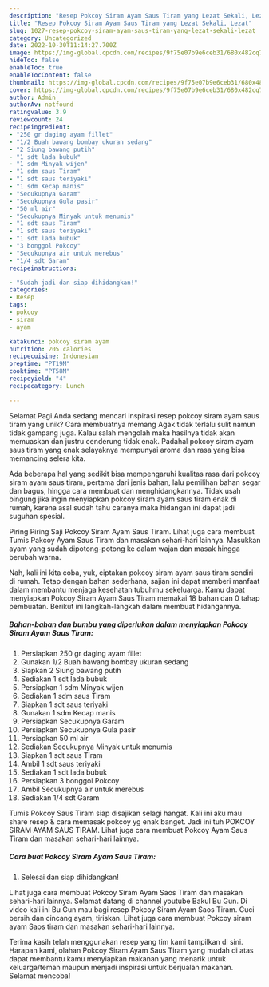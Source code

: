```yaml
---
description: "Resep Pokcoy Siram Ayam Saus Tiram yang Lezat Sekali, Lezat"
title: "Resep Pokcoy Siram Ayam Saus Tiram yang Lezat Sekali, Lezat"
slug: 1027-resep-pokcoy-siram-ayam-saus-tiram-yang-lezat-sekali-lezat
category: Uncategorized
date: 2022-10-30T11:14:27.700Z
image: https://img-global.cpcdn.com/recipes/9f75e07b9e6ceb31/680x482cq70/pokcoy-siram-ayam-saus-tiram-foto-resep-utama.jpg
hideToc: false
enableToc: true
enableTocContent: false
thumbnail: https://img-global.cpcdn.com/recipes/9f75e07b9e6ceb31/680x482cq70/pokcoy-siram-ayam-saus-tiram-foto-resep-utama.jpg
cover: https://img-global.cpcdn.com/recipes/9f75e07b9e6ceb31/680x482cq70/pokcoy-siram-ayam-saus-tiram-foto-resep-utama.jpg
author: Admin
authorAv: notfound
ratingvalue: 3.9
reviewcount: 24
recipeingredient:
- "250 gr daging ayam fillet"
- "1/2 Buah bawang bombay ukuran sedang"
- "2 Siung bawang putih"
- "1 sdt lada bubuk"
- "1 sdm Minyak wijen"
- "1 sdm saus Tiram"
- "1 sdt saus teriyaki"
- "1 sdm Kecap manis"
- "Secukupnya Garam"
- "Secukupnya Gula pasir"
- "50 ml air"
- "Secukupnya Minyak untuk menumis"
- "1 sdt saus Tiram"
- "1 sdt saus teriyaki"
- "1 sdt lada bubuk"
- "3 bonggol Pokcoy"
- "Secukupnya air untuk merebus"
- "1/4 sdt Garam"
recipeinstructions:

- "Sudah jadi dan siap dihidangkan!"
categories:
- Resep
tags:
- pokcoy
- siram
- ayam

katakunci: pokcoy siram ayam 
nutrition: 205 calories
recipecuisine: Indonesian
preptime: "PT19M"
cooktime: "PT58M"
recipeyield: "4"
recipecategory: Lunch

---
```



Selamat Pagi Anda sedang mencari inspirasi resep pokcoy siram ayam saus tiram yang unik? Cara membuatnya memang Agak tidak terlalu sulit namun tidak gampang juga. Kalau salah mengolah maka hasilnya tidak akan memuaskan dan justru cenderung tidak enak. Padahal pokcoy siram ayam saus tiram yang enak selayaknya mempunyai aroma dan rasa yang bisa memancing selera kita.


Ada beberapa hal yang sedikit bisa mempengaruhi kualitas rasa dari pokcoy siram ayam saus tiram, pertama dari jenis bahan, lalu pemilihan bahan segar dan bagus, hingga cara membuat dan menghidangkannya. Tidak usah bingung jika ingin menyiapkan pokcoy siram ayam saus tiram enak di rumah, karena asal sudah tahu caranya maka hidangan ini dapat jadi suguhan spesial.

Piring Piring Saji Pokcoy Siram Ayam Saus Tiram. Lihat juga cara membuat Tumis Pakcoy Ayam Saus Tiram dan masakan sehari-hari lainnya. Masukkan ayam yang sudah dipotong-potong ke dalam wajan dan masak hingga berubah warna.


Nah, kali ini kita coba, yuk, ciptakan pokcoy siram ayam saus tiram sendiri di rumah. Tetap dengan bahan sederhana, sajian ini dapat memberi manfaat dalam membantu menjaga kesehatan tubuhmu sekeluarga. Kamu dapat menyiapkan Pokcoy Siram Ayam Saus Tiram memakai 18 bahan dan 0 tahap pembuatan. Berikut ini langkah-langkah dalam membuat hidangannya.

<!--inarticleads1-->

##### Bahan-bahan dan bumbu yang diperlukan dalam menyiapkan Pokcoy Siram Ayam Saus Tiram:

1. Persiapkan 250 gr daging ayam fillet
1. Gunakan 1/2 Buah bawang bombay ukuran sedang
1. Siapkan 2 Siung bawang putih
1. Sediakan 1 sdt lada bubuk
1. Persiapkan 1 sdm Minyak wijen
1. Sediakan 1 sdm saus Tiram
1. Siapkan 1 sdt saus teriyaki
1. Gunakan 1 sdm Kecap manis
1. Persiapkan Secukupnya Garam
1. Persiapkan Secukupnya Gula pasir
1. Persiapkan 50 ml air
1. Sediakan Secukupnya Minyak untuk menumis
1. Siapkan 1 sdt saus Tiram
1. Ambil 1 sdt saus teriyaki
1. Sediakan 1 sdt lada bubuk
1. Persiapkan 3 bonggol Pokcoy
1. Ambil Secukupnya air untuk merebus
1. Sediakan 1/4 sdt Garam


Tumis Pokcoy Saus Tiram siap disajikan selagi hangat. Kali ini aku mau share resep &amp; cara memasak pokcoy yg enak banget. Jadi ini tuh POKCOY SIRAM AYAM SAUS TIRAM. Lihat juga cara membuat Pokcoy Ayam Saus Tiram dan masakan sehari-hari lainnya. 

<!--inarticleads2-->

##### Cara buat Pokcoy Siram Ayam Saus Tiram:


1. Selesai dan siap dihidangkan!

Lihat juga cara membuat Pokcoy Siram Ayam Saos Tiram dan masakan sehari-hari lainnya. Selamat datang di channel youtube Bakul Bu Gun. Di video kali ini Bu Gun mau bagi resep Pokcoy Siram Ayam Saos Tiram. Cuci bersih dan cincang ayam, tiriskan. Lihat juga cara membuat Pokcoy siram ayam Saos tiram dan masakan sehari-hari lainnya. 

Terima kasih telah menggunakan resep yang tim kami tampilkan di sini. Harapan kami, olahan Pokcoy Siram Ayam Saus Tiram yang mudah di atas dapat membantu kamu menyiapkan makanan yang menarik untuk keluarga/teman maupun menjadi inspirasi untuk berjualan makanan. Selamat mencoba!
